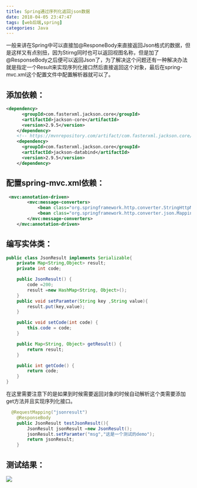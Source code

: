 ```yaml
---
title: Spring通过序列化返回json数据
date: 2018-04-05 23:47:47
tags: [web后端,spring]
categories: Java
---
```

一般来讲在Spring中可以直接加@ResponeBody来直接返回Json格式的数据，但是这样又有点别扭，因为Stirng同时也可以返回视图名称，但是加了@ResponseBody之后便可以返回Json了，为了解决这个问题还有一种解决办法就是指定一个Result来实现序列化接口然后直接返回这个对象，最后在spring-mvc.xml这个配置文件中配置解析器就可以了。

## 添加依赖：
```xml
<dependency>
      <groupId>com.fasterxml.jackson.core</groupId>
      <artifactId>jackson-core</artifactId>
      <version>2.9.5</version>
    </dependency>
    <!-- https://mvnrepository.com/artifact/com.fasterxml.jackson.core/jackson-databind -->
    <dependency>
      <groupId>com.fasterxml.jackson.core</groupId>
      <artifactId>jackson-databind</artifactId>
      <version>2.9.5</version>
    </dependency>

```

## 配置spring-mvc.xml依赖：
```xml
 <mvc:annotation-driven>
        <mvc:message-converters>
            <bean class="org.springframework.http.converter.StringHttpMessageConverter"/>
            <bean class="org.springframework.http.converter.json.MappingJackson2HttpMessageConverter"/>
        </mvc:message-converters>
    </mvc:annotation-driven>
```
## 编写实体类：
```java
public class JsonResult implements Serializable{
    private Map<String,Object> result;
    private int code;

    public JsonResult() {
        code =200;
        result =new HashMap<String, Object>();
    }
    public void setParamter(String key ,String value){
        result.put(key,value);
    }

    public void setCode(int code) {
        this.code = code;
    }

    public Map<String, Object> getResult() {
        return result;
    }

    public int getCode() {
        return code;
    }
}

```
在这里需要注意下的是如果到时候需要返回对象的时候自动解析这个类需要添加get方法并且实现序列化接口。
```java
  @RequestMapping("jsonresult")
    @ResponseBody
    public JsonResult testJsonResult(){
        JsonResult jsonResult =new JsonResult();
        jsonResult.setParamter("msg","这是一个测试的demo");
        return jsonResult;
    }
```

## 测试结果：
![](序列化.png)